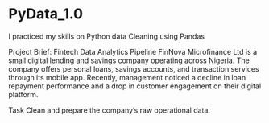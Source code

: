 # PyData_1.0
I practiced my skills on Python data Cleaning using Pandas

Project Brief: Fintech Data Analytics Pipeline
FinNova Microfinance Ltd is a small digital lending and savings company operating across Nigeria. 
The company offers personal loans, savings accounts, and transaction services through its mobile app.
Recently, management noticed a decline in loan repayment performance and a drop in customer engagement on their digital platform.

Task
Clean and prepare the company’s raw operational data.
